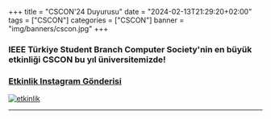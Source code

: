 +++
title = "CSCON'24 Duyurusu"
date = "2024-02-13T21:29:20+02:00"
tags = ["CSCON"]
categories = ["CSCON"]
banner = "img/banners/cscon.jpg"
+++

### IEEE Türkiye Student Branch Computer Society'nin en büyük etkinliği CSCON bu yıl üniversitemizde!
### [Etkinlik Instagram Gönderisi](https://www.instagram.com/p/)
[![etkinlik](/img/cscon/csconlarge.png)](https://www.instagram.com/p/)
______

